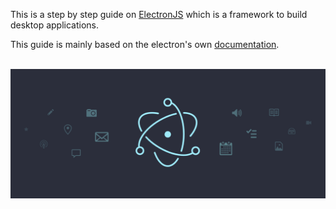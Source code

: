 This is a step by step guide on <a href="https://www.electronjs.org/">ElectronJS</a> which is a framework to build desktop applications.

This guide is mainly based on the electron's own <a href="https://www.electronjs.org/docs/api">documentation</a>.

<br>

<img src="./Feature.NetworkDetection/splash.png"/>

<br>


